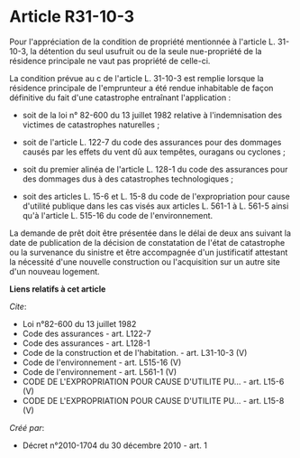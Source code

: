 # Article R31-10-3

Pour l'appréciation de la condition de propriété mentionnée à l'article L. 31-10-3, la détention du seul usufruit ou de la
seule nue-propriété de la résidence principale ne vaut pas propriété de celle-ci. 

La condition prévue au c de l'article L. 31-10-3 est remplie lorsque la résidence principale de l'emprunteur a été rendue
inhabitable de façon définitive du fait d'une catastrophe entraînant l'application :

- soit de la loi n° 82-600 du 13 juillet 1982 relative à l'indemnisation des victimes de catastrophes naturelles ;

- soit de l'article L. 122-7 du code des assurances pour des dommages causés par les effets du vent dû aux tempêtes, ouragans
ou cyclones ;

- soit du premier alinéa de l'article L. 128-1 du code des assurances pour des dommages dus à des catastrophes
technologiques ;

- soit des articles L. 15-6 et L. 15-8 du code de l'expropriation pour cause d'utilité publique dans les cas visés aux
articles L. 561-1 à L. 561-5 ainsi qu'à l'article L. 515-16 du code de l'environnement. 

La demande de prêt doit être présentée dans le délai de deux ans suivant la date de publication de la décision de
constatation de l'état de catastrophe ou la survenance du sinistre et être accompagnée d'un justificatif attestant la
nécessité d'une nouvelle construction ou l'acquisition sur un autre site d'un nouveau logement.

**Liens relatifs à cet article**

_Cite_:

  - Loi n°82-600 du 13 juillet 1982
  - Code des assurances - art. L122-7
  - Code des assurances - art. L128-1
  - Code de la construction et de l'habitation. - art. L31-10-3 (V)
  - Code de l'environnement - art. L515-16 (V)
  - Code de l'environnement - art. L561-1 (V)
  - CODE DE L'EXPROPRIATION POUR CAUSE D'UTILITE PU... - art. L15-6 (V)
  - CODE DE L'EXPROPRIATION POUR CAUSE D'UTILITE PU... - art. L15-8 (V)

_Créé par_:

  - Décret n°2010-1704 du 30 décembre 2010 - art. 1
